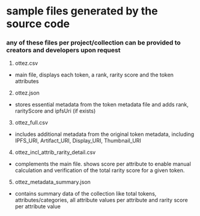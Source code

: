 # sample files generated by the source code

### any of these files per project/collection can be provided to creators and developers upon request

1. ottez.csv
* main file, displays each token, a rank, rarity score and the token attributes
2. ottez.json
* stores essential metadata from the token metadata file and adds rank, rarityScore and ipfsUri (if exists)
3. ottez_full.csv
* includes additional metadata from the original token metadata, including IPFS_URI, Artifact_URI, Display_URI, Thumbnail_URI
4. ottez_incl_attrib_rarity_detail.csv
* complements the main file. shows score per attribute to enable manual calculation and verification of the total rarity score for a given token.
5. ottez_metadata_summary.json
* contains summary data of the collection like total tokens, attributes/categories, all attribute values per attribute and rarity score per attribute value
